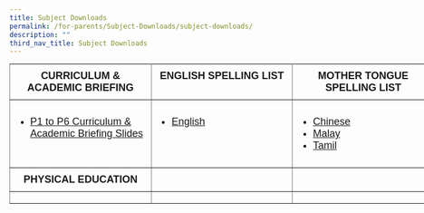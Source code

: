 ```yaml
---
title: Subject Downloads
permalink: /for-parents/Subject-Downloads/subject-downloads/
description: ""
third_nav_title: Subject Downloads
---
```

<style type="text/css">
.tg  {border-collapse:collapse;border-spacing:0;margin:0px auto;}
.tg td{border-color:black;border-style:solid;border-width:1px;font-family:Arial, sans-serif;font-size:14px;
  overflow:hidden;padding:10px 5px;word-break:normal;}
.tg th{border-color:black;border-style:solid;border-width:1px;font-family:Arial, sans-serif;font-size:14px;
  font-weight:normal;overflow:hidden;padding:10px 5px;word-break:normal;}
.tg .tg-7jts{border-color:inherit;font-size:18px;text-align:center;vertical-align:top}
.tg .tg-fuxe{border-color:inherit;font-size:18px;text-align:left;vertical-align:top}
</style>
<table class="tg" style="undefined;table-layout: fixed; width: 750px">
<colgroup>
<col style="width: 250px">
<col style="width: 250px">
<col style="width: 250px">
</colgroup>
<tbody>
  <tr>
    <td class="tg-7jts"><span style="font-weight:bold;font-style:normal">CURRICULUM &amp; ACADEMIC BRIEFING</span></td>
    <td class="tg-7jts"><span style="font-weight:bold;font-style:normal">ENGLISH SPELLING LIST</span></td>
    <td class="tg-7jts"><span style="font-weight:bold;font-style:normal">MOTHER TONGUE SPELLING LIST</span></td>
  </tr>
  <tr>
    <td class="tg-fuxe"><ul>
<li><a href="https://punggolcovepri-moe-edu-sg-admin.cwp.sg/for-parents/subject-downloads/curriculum-n-academic-briefing">P1 to P6 Curriculum&nbsp;&amp; Academic Briefing Slides</a></li>
</ul></td>
    <td class="tg-fuxe"><ul>
<li><a href="https://punggolcovepri.moe.edu.sg/for-parents/subject-downloads/english-spelling-list" target="">English</a></li>
</ul></td>
    <td class="tg-fuxe"><ul>
<li><a href="https://punggolcovepri.moe.edu.sg/for-parents/subject-downloads/mother-tongue-spelling-list/chinese" target="">Chinese</a></li>
<li><a href="https://punggolcovepri.moe.edu.sg/for-parents/subject-downloads/mother-tongue-spelling-list/malay" target="">Malay</a></li>
<li><a href="https://punggolcovepri.moe.edu.sg/for-parents/subject-downloads/mother-tongue-spelling-list/tamil" target="">Tamil</a></li>
</ul></td>
  </tr>
  <tr>
    <td class="tg-7jts"><span style="font-weight:bold">PHYSICAL EDUCATION</span></td>
    <td class="tg-7jts"></td>
    <td class="tg-7jts"></td>
  </tr>
  <tr>
    <td class="tg-fuxe"></td>
    <td class="tg-fuxe"></td>
    <td class="tg-fuxe"></td>
  </tr>
</tbody>
</table>